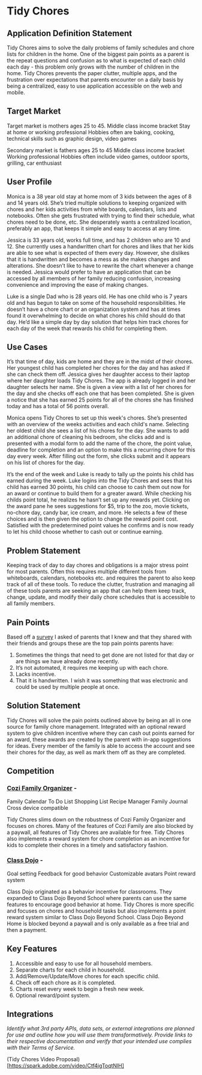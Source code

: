 # Tidy Chores

## Application Definition Statement

Tidy Chores aims to solve the daily problems of family schedules and chore lists for children in the home. One of the biggest pain points as a parent is the repeat questions and confusion as to what is expected of each child each day - this problem only grows with the number of children in the home. Tidy Chores prevents the paper clutter, multiple apps, and the frustration over expectations that parents encounter on a daily basis by being a centralized, easy to use application accessible on the web and mobile. 

## Target Market

Target market is mothers ages 25 to 45. 
Middle class income bracket
Stay at home or working professional
Hobbies often are baking, cooking, technical skills such as graphic design, video games


Secondary market is fathers ages 25 to 45
Middle class income bracket
Working professional
Hobbies often include video games, outdoor sports, grilling, car enthusiast

## User Profile

Monica is a 38 year old stay at home mom of 3 kids between the ages of 8 and 14 years old. She’s tried multiple solutions to keeping organized with chores and her kids activities from white boards, calendars, lists and notebooks. Often she gets frustrated with trying to find their schedule, what chores need to be done, etc. She desperately wants a centralized location, preferably an app, that keeps it simple and easy to access at any time. 

Jessica is 33 years old, works full time, and has 2 children who are 10 and 12. She currently uses a handwritten chart for chores and likes that her kids are able to see what is expected of them every day. However, she dislikes that it is handwritten and becomes a mess as she makes changes and alterations. She doesn’t like to have to rewrite the chart whenever a change is needed. Jessica would prefer to have an application that can be accessed by all members of her family reducing confusion, increasing convenience and improving the ease of making changes. 

Luke is a single Dad who is 28 years old. He has one child who is 7 years old and has begun to take on some of the household responsibilities. He doesn’t have a chore chart or an organization system and has at times found it overwhelming to decide on what chores his child should do that day. He’d like a simple day by day solution that helps him track chores for each day of the week that rewards his child for completing them.

## Use Cases

It’s that time of day, kids are home and they are in the midst of their chores. Her youngest child has completed her chores for the day and has asked if she can check them off. Jessica gives her daughter access to their laptop where her daughter loads Tidy Chores. The app is already logged in and her daughter selects her name. She is given a view with a list of her chores for the day and she checks off each one that has been completed. She is given a notice that she has earned 25 points for all of the chores she has finished today and has a total of 56 points overall.

Monica opens Tidy Chores to set up this week's chores. She’s presented with an overview of the weeks activities and each child's name. Selecting her oldest child she sees a list of his chores for the day. She wants to add an additional chore of cleaning his bedroom, she clicks add and is presented with a modal form to add the name of the chore, the point value, deadline for completion and an option to make this a recurring chore for this day every week. After filling out the form, she clicks submit and it appears on his list of chores for the day.

It’s the end of the week and Luke is ready to tally up the points his child has earned during the week. Luke logins into the Tidy Chores and sees that his child has earned 30 points, his child can choose to cash them out now for an award or continue to build them for a greater award. While checking his childs point total, he realizes he hasn’t set up any rewards yet. Clicking on the award pane he sees suggestions for $5, trip to the zoo, movie tickets, no-chore day, candy bar, ice cream, and more. He selects a few of these choices and is then given the option to change the reward point cost. Satisfied with the predetermined point values he confirms and is now ready to let his child choose whether to cash out or continue earning.

## Problem Statement

Keeping track of day to day chores and obligations is a major stress point for most parents. Often this requires multiple different tools from whiteboards, calendars, notebooks etc. and requires the parent to also keep track of all of these tools. To reduce the clutter, frustration and managing all of these tools parents are seeking an app that can help them keep track, change, update, and modify their daily chore schedules that is accessible to all family members.

## Pain Points
Based off a [survey](https://docs.google.com/forms/d/16-ldvC1idNYs4N_hL-CJ1P0CDscpDkX3R4A4YhJVXNw/) I asked of parents that I knew and that they shared with their friends and groups these are the top pain points parents have:

1. Sometimes the things that need to get done are not listed for that day or are things we have already done recently.
2. It’s not automated, it requires me keeping up with each chore.
3. Lacks incentive.
4. That it is handwritten. I wish it was something that was electronic and could be used by multiple people at once.

## Solution Statement

Tidy Chores will solve the pain points outlined above by being an all in one source for family chore management. Integrated with an optional reward system to give children incentive where they can cash out points earned for an award, these awards are created by the parent with in-app suggestions for ideas. Every member of the family is able to access the account and see their chores for the day, as well as mark them off as they are completed. 

## Competition

### [Cozi Family Organizer](https://www.cozi.com/) - 
Family Calendar
To Do List
Shopping List
Recipe Manager
Family Journal
Cross device compatible

Tidy Chores slims down on the robustness of Cozi Family Organizer and focuses on chores. Many of the features of Cozi Family are also blocked by a paywall, all features of Tidy Chores are available for free. Tidy Chores also implements a reward system for chore completion as an incentive for kids to complete their chores in a timely and satisfactory fashion.

### [Class Dojo](https://www.classdojo.com/) - 
Goal setting
Feedback for good behavior
Customizable avatars
Point reward system

Class Dojo originated as a behavior incentive for classrooms. They expanded to Class Dojo Beyond School where parents can use the same features to encourage good behavior at home. Tidy Chores is more specific and focuses on chores and household tasks but also implements a point reward system similar to Class Dojo Beyond School. Class Dojo Beyond Home is blocked beyond a paywall and is only available as a free trial and then a payment.

## Key Features

1. Accessible and easy to use for all household members.
2. Separate charts for each child in household.
3. Add/Remove/Update/Move chores for each specific child.
4. Check off each chore as it is completed.
5. Charts reset every week to begin a fresh new week.
6. Optional reward/point system.

## Integrations

*Identify what 3rd party APIs, data sets, or external integrations are planned for use and outline how you will use them transformatively. Provide links to their respective documentation and verify that your intended use complies with their Terms of Service.*

(Tidy Chores Video Proposal)[https://spark.adobe.com/video/Ctf4igToqtNlH]
